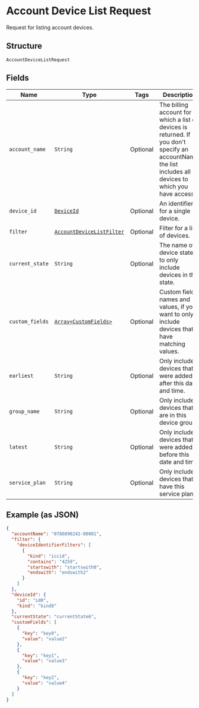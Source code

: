 
# Account Device List Request

Request for listing account devices.

## Structure

`AccountDeviceListRequest`

## Fields

| Name | Type | Tags | Description |
|  --- | --- | --- | --- |
| `account_name` | `String` | Optional | The billing account for which a list of devices is returned. If you don't specify an accountName, the list includes all devices to which you have access. |
| `device_id` | [`DeviceId`](../../doc/models/device-id.md) | Optional | An identifier for a single device. |
| `filter` | [`AccountDeviceListFilter`](../../doc/models/account-device-list-filter.md) | Optional | Filter for a list of devices. |
| `current_state` | `String` | Optional | The name of a device state, to only include devices in that state. |
| `custom_fields` | [`Array<CustomFields>`](../../doc/models/custom-fields.md) | Optional | Custom field names and values, if you want to only include devices that have matching values. |
| `earliest` | `String` | Optional | Only include devices that were added after this date and time. |
| `group_name` | `String` | Optional | Only include devices that are in this device group. |
| `latest` | `String` | Optional | Only include devices that were added before this date and time. |
| `service_plan` | `String` | Optional | Only include devices that have this service plan. |

## Example (as JSON)

```json
{
  "accountName": "0786890242-00001",
  "filter": {
    "deviceIdentifierFilters": [
      {
        "kind": "iccid",
        "contains": "4259",
        "startswith": "startswith0",
        "endswith": "endswith2"
      }
    ]
  },
  "deviceId": {
    "id": "id0",
    "kind": "kind8"
  },
  "currentState": "currentState6",
  "customFields": [
    {
      "key": "key0",
      "value": "value2"
    },
    {
      "key": "key1",
      "value": "value3"
    },
    {
      "key": "key2",
      "value": "value4"
    }
  ]
}
```

